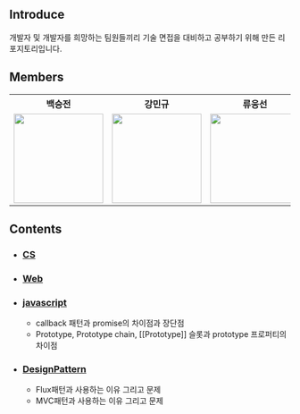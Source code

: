 ## Introduce
개발자 및 개발자를 희망하는 팀원들끼리 기술 면접을 대비하고 공부하기 위해 만든 리포지토리입니다.

## Members
<table>
      <th>백승전</th>
      <th>강민규</th>
      <th>류웅선</th>
      <tr>
        <td>
          <a target="_blank" href="https://github.com/baikseungjeon">
            <img
              width="160px"
              src="https://user-images.githubusercontent.com/85447054/194734362-be5f713e-a542-416d-a833-66e7a3b796cd.jpeg"
            />
          </a>
        </td>
        <td>
          <a target="_blank" href="https://github.com/kagrin97">
            <img
              width="160px"
              src="https://user-images.githubusercontent.com/75124028/194712606-04d3ff01-49aa-4154-89a9-448109f21106.jpg"
            />
          </a>
        </td>
        <td>
          <a target="_blank" href="https://github.com/unsnruu">
            <img
              width="160px"
              src="https://avatars.githubusercontent.com/u/59273135?v=4"
            />
          </a>
        </td>
      </tr>
    </table>
    
## Contents
- ### [CS](https://github.com/BaikSeungJeon/Interview/tree/main/CS)
- ### [Web](https://github.com/BaikSeungJeon/Interview/tree/main/Web)
- ### [javascript](https://github.com/BaikSeungJeon/Interview/tree/main/javascript)
  - callback 패턴과 promise의 차이점과 장단점
  - Prototype, Prototype chain, [[Prototype]] 슬롯과 prototype 프로퍼티의 차이점
- ### [DesignPattern](https://github.com/BaikSeungJeon/Interview/tree/main/DesignPattern)
  - Flux패턴과 사용하는 이유 그리고 문제
  - MVC패턴과 사용하는 이유 그리고 문제 
